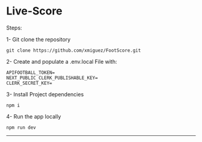 # Live-Score

Steps:

1- Git clone the repository

```
git clone https://github.com/xmiguez/FootScore.git
```

2- Create and populate a .env.local File with:

```
APIFOOTBALL_TOKEN=
NEXT_PUBLIC_CLERK_PUBLISHABLE_KEY=
CLERK_SECRET_KEY=
```

3- Install Project dependencies
```
npm i
```

4- Run the app locally
```
npm run dev
```

--------------------




